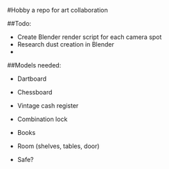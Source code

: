 #Hobby
a repo for art collaboration

##Todo:
- Create Blender render script for each camera spot
- Research dust creation in Blender
-  

##Models needed:
- Dartboard 
- Chessboard
- Vintage cash register
- Combination lock
- Books
- Room (shelves, tables, door)

- Safe?

